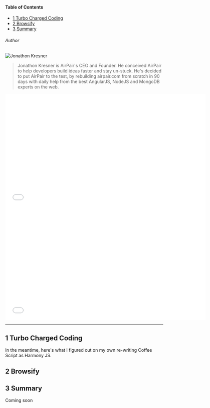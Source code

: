 #### Table of Contents
- [1 Turbo Charged Coding](#turbo-charged-coding)
- [2 Browsify](#2-browsify)
- [3 Summary](#3-summary)

###### Author
![Jonathon Kresner](//gravatar.com/avatar/780d02a99798886da48711d8104801a4?s=100) 

> Jonathon Kresner is AirPair's CEO and Founder. He conceived AirPair to help developers build ideas faster and stay un-stuck. He's decided to put AirPair to the test, by rebuilding airpair.com from scratch in 90 days with daily help from the best AngularJS, NodeJS and MongoDB experts on the web.

<iframe width="640" height="360" src="//www.youtube-nocookie.com/embed/7cWfAOyRYX4" frameborder="0" allowfullscreen>
</iframe>

<iframe width="640" height="360" src="//www.youtube-nocookie.com/embed/shevZLVG_us" frameborder="0" allowfullscreen>
</iframe>

---

## 1 Turbo Charged Coding

In the meantime, here's what I figured out on my own re-writing Coffee Script as Harmony JS.

## 2 Browsify



## 3 Summary

Coming soon